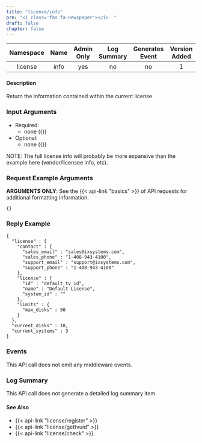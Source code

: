 ```yaml
---
title: "license/info"
pre: "<i class='fas fa-newspaper'></i>	"
draft: false
chapter: false
---
```


| Namespace | Name | Admin Only | Log Summary | Generates Event | Version Added
|:----------------:|:--------:|:--------:|:--------:|:--------:|:---:|
| license | info | yes | no | no | 1 |

#### Description
Return the information contained within the current license

### Input Arguments
* Required:
   * none ({})
* Optional:
   * none ({})

NOTE: The full license info will probably be more expansive than the example here (vendor/licensee info, etc).

### Request Example Arguments
**ARGUMENTS ONLY**: See the {{< api-link "basics" >}} of API requests for additional formatting information.

```
{}
```

### Reply Example
```
{
  "license" : {
    "contact" : {
      "sales_email" : "sales@ixsystems.com",
      "sales_phone" : "1-408-943-4100",
      "support_email" : "support@ixsystems.com",
      "support_phone" : "1-408-943-4100"
    },
    "license" : {
      "id" : "default_tv_id",
      "name" : "Default License",
      "system_id" : ""
    },
    "limits" : {
      "max_disks" : 50
    }
  },
  "current_disks" : 10,
  "current_systems" : 3
}
```

### Events
This API call does not emit any middleware events.

### Log Summary
This API call does not generate a detailed log summary item

#### See Also
* {{< api-link "license/register" >}}
* {{< api-link "license/gettvuid" >}}
* {{< api-link "license/check" >}}
